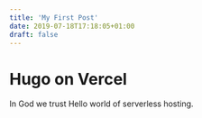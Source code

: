 ```yaml
---
title: 'My First Post'
date: 2019-07-18T17:18:05+01:00
draft: false
---
```


# Hugo on Vercel

In God we trust
Hello world of serverless hosting.
